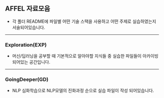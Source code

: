 ## AFFEL 자료모음
- 각 폴더 README에 파일별 어떤 기술 스택을 사용하고 어떤 주제로 실습하였는지 서술되어있습니다.
----------
### Exploration(EXP)
- 머신/딥러닝을 공부할 때 기본적으로 알아야할 지식들 중 실습한 파일들이 아카이빙 되어있는 공간입니다.
----------
### GoingDeeper(GD)
- NLP 심화학습으로 NLP모델의 진화과정 순으로 실습 파일이 작성 되어있습니다. 
